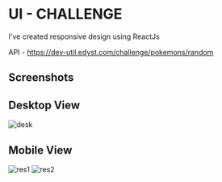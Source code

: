 # UI - CHALLENGE

I've created responsive design using ReactJs

API - <a>https://dev-util.edyst.com/challenge/pokemons/random</a>

## Screenshots

## Desktop View
![desk](https://user-images.githubusercontent.com/34600724/124815108-7ebe2600-df84-11eb-893d-5a3128eda939.png)

## Mobile View

![res1](https://user-images.githubusercontent.com/34600724/124815125-84b40700-df84-11eb-81cf-6783e7051f77.png)
![res2](https://user-images.githubusercontent.com/34600724/124815133-88e02480-df84-11eb-98cd-5035fc3e6834.png)



